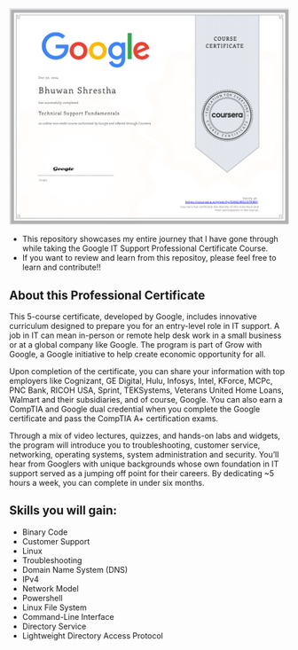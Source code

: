 ![Alt Text](Technical-Support-Certificate.png)

<ul>
  <li>This repository showcases my entire journey that I have gone through while taking the Google IT Support Professional Certificate Course. </li>
  <li>If you want to review and learn from this repositoy, please feel free to learn and contribute!!</li>
</ul>

<h2> About this Professional Certificate</h2>
<p>This 5-course certificate, developed by Google, includes innovative curriculum designed to prepare you for an entry-level role in IT support. A job in IT can mean in-person or remote help desk work in a small business or at a global company like Google. The program is part of Grow with Google, a Google initiative to help create economic opportunity for all.

Upon completion of the certificate, you can share your information with top employers like Cognizant, GE Digital, Hulu, Infosys, Intel, KForce, MCPc, PNC Bank, RICOH USA, Sprint, TEKSystems, Veterans United Home Loans, Walmart and their subsidiaries, and of course, Google. You can also earn a CompTIA and Google dual credential when you complete the Google certificate and pass the CompTIA A+ certification exams.

Through a mix of video lectures, quizzes, and hands-on labs and widgets, the program will introduce you to troubleshooting, customer service, networking, operating systems, system administration and security. You’ll hear from Googlers with unique backgrounds whose own foundation in IT support served as a jumping off point for their careers. By dedicating ~5 hours a week, you can complete in under six months.</p>

<h2>Skills you will gain:</h2>
<ul>
  <li>Binary Code</li>
  <li>Customer Support</li>
   <li>Linux</li>
  <li>Troubleshooting</li>
   <li>Domain Name System (DNS)</li>
  <li>IPv4</li>
   <li>Network Model</li>
  <li>Powershell</li>
  <li>Linux File System</li>
   <li>Command-Line Interface</li>
  <li>Directory Service</li>
   <li>Lightweight Directory Access Protocol</li>
  
</ul>
